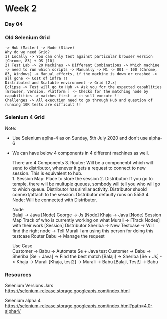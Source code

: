 # Week 2 

### Day 04

### Old Selenium Grid

    -> Hub (Master) -> Node (Slave) 
    Why do we need Grid? 
    1) Locally -> You can only test against particular browser version [Chrome, 83] + OS [10] 
    2) Test Lab -> 20 Machines -> Different Combinations -> Which machine -> need to run which scripts -> Manually -> M1 -> 001 - 100 (Chrome, 83, Windows) -> Manual efforts, if the machine is down or crashed -> all gone -> Cost of infra !! 
    Distributed and Scalable environment -> Grid [2.x] 
    Eclipse -> Test will go to Hub -> Ask you for the expected capablities [Browser, Version, Platform ] -> Checks for the matching node by capabilities -> matches first -> it will execute !! 
    Challenges -> All execution need to go through Hub and question of running 10K tests are difficult !! 

### Selenium 4 Grid
    
Note: 
- Use Selenium aplha-4 as on Sunday, 5th July 2020 and don't use alpha-6
- We can have below 4 components in 4 different machines as well. 

    
    There are 4 Components
        3. Router: Will be a componenbt which will send to distributor, whenever it gets a request to connect to new session. This is equivalent to hub.  
        1. Session Map: Place to store the session
        2. Distributor: If you go to temple, there will be multuple queues, sombody will tell you who will go to which queue. Distributor has similar activity. Distributor shuold connext/attach to the session. Distributor defaulty runs on 5553
        4. Node: Will be connected with Distributor. 
     
    Node    
        Balaji -> Java [Node] George -> Js [Node] Khaja -> Java [Node] 
    Session Map 
        Track of who is currently working on what Murali -> [Track Nodes] with their work [Session] 
    Distributor 
        Sheriba -> New Testcase -> Will find the right node -> Tell Murali I am using this person for doing this testcase 
    Router 
        Babu -> Manage the request 
    
    Use Case    
        Customer -> Babu -> Automate Se + Java test Customer -> Babu -> Sheriba [Se + Java] -> Find the best match [Balaji] -> Sheriba [Se + Js] -> Khaja -> Murali [Khaja, test2] -> Murali -> Babu [Balaji, Test!] -> Babu 
    
### Resources

Selenium Versions Jars \
https://selenium-release.storage.googleapis.com/index.html

Selenium alpha 4 \
https://selenium-release.storage.googleapis.com/index.html?path=4.0-alpha4/

